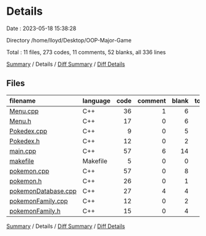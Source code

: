 # Details

Date : 2023-05-18 15:38:28

Directory /home/lloyd/Desktop/OOP-Major-Game

Total : 11 files,  273 codes, 11 comments, 52 blanks, all 336 lines

[Summary](results.md) / Details / [Diff Summary](diff.md) / [Diff Details](diff-details.md)

## Files
| filename | language | code | comment | blank | total |
| :--- | :--- | ---: | ---: | ---: | ---: |
| [Menu.cpp](/Menu.cpp) | C++ | 36 | 1 | 6 | 43 |
| [Menu.h](/Menu.h) | C++ | 17 | 0 | 6 | 23 |
| [Pokedex.cpp](/Pokedex.cpp) | C++ | 9 | 0 | 5 | 14 |
| [Pokedex.h](/Pokedex.h) | C++ | 12 | 0 | 2 | 14 |
| [main.cpp](/main.cpp) | C++ | 57 | 6 | 14 | 77 |
| [makefile](/makefile) | Makefile | 5 | 0 | 0 | 5 |
| [pokemon.cpp](/pokemon.cpp) | C++ | 57 | 0 | 8 | 65 |
| [pokemon.h](/pokemon.h) | C++ | 26 | 0 | 1 | 27 |
| [pokemonDatabase.cpp](/pokemonDatabase.cpp) | C++ | 27 | 4 | 4 | 35 |
| [pokemonFamily.cpp](/pokemonFamily.cpp) | C++ | 12 | 0 | 2 | 14 |
| [pokemonFamily.h](/pokemonFamily.h) | C++ | 15 | 0 | 4 | 19 |

[Summary](results.md) / Details / [Diff Summary](diff.md) / [Diff Details](diff-details.md)